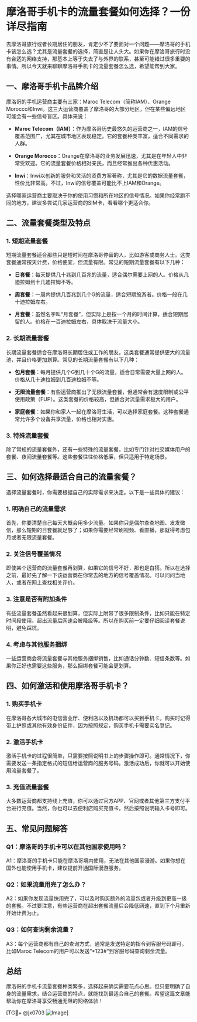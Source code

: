 # 摩洛哥手机卡的流量套餐如何选择？一份详尽指南

去摩洛哥旅行或者长期居住的朋友，肯定少不了要面对一个问题——摩洛哥的手机卡该怎么选？尤其是流量套餐的选择，简直是让人头大。如果你在摩洛哥旅行时没有合适的网络支持，那基本上等于失去了与外界的联系，甚至可能错过很多重要的事情。所以今天就来聊聊摩洛哥手机卡的流量套餐怎么选，希望能帮到大家。

## 一、摩洛哥手机卡品牌介绍

摩洛哥的手机运营商主要有三家：Maroc Telecom（简称IAM）、Orange Morocco和Inwi。这三大运营商覆盖了摩洛哥的大部分地区，但在某些偏远地区可能会有一些信号盲区。具体来说：

- **Maroc Telecom（IAM）**：作为摩洛哥历史最悠久的运营商之一，IAM的信号覆盖范围广，尤其在城市地区表现稳定。它的套餐种类丰富，适合不同需求的人群。
  
- **Orange Morocco**：Orange在摩洛哥的业务发展迅速，尤其是在年轻人中非常受欢迎。它的流量套餐价格相对亲民，而且经常推出各种优惠活动。

- **Inwi**：Inwi以创新的服务和灵活的资费方案著称，尤其是它的数据流量套餐，性价比非常高。不过，Inwi的信号覆盖可能比不上IAM和Orange。

选择哪家运营商主要取决于你的使用习惯和所在地区的信号情况。如果你经常跑不同的地方，建议多尝试几家运营商的SIM卡，看看哪个更适合你。

## 二、流量套餐类型及特点

### 1. 短期流量套餐

短期流量套餐适合那些只是短时间在摩洛哥停留的人，比如游客或商务人士。这类套餐通常按天计费，价格便宜，但流量有限。常见的短期流量套餐有以下几种：

- **日套餐**：每天提供几十兆到几百兆的流量，适合偶尔需要上网的人。价格从几迪拉姆到十几迪拉姆不等。
  
- **周套餐**：一周内提供几百兆到几个G的流量，适合短期旅游者。价格一般在几十迪拉姆左右。

- **月套餐**：虽然名字叫“月套餐”，但实际上是按一个月的时间计算，适合短期居留的人。价格在一百迪拉姆左右，具体取决于流量大小。

### 2. 长期流量套餐

长期流量套餐适合在摩洛哥长期居住或工作的朋友。这类套餐通常提供更大的流量池，并且价格更加划算。常见的长期流量套餐有以下几种：

- **包月套餐**：每月提供几个G到几十个G的流量，适合日常需要大量上网的人。价格从几十迪拉姆到几百迪拉姆不等。

- **无限流量套餐**：有些运营商推出了无限流量套餐，但通常会有速度限制或公平使用政策（FUP）。这类套餐的价格较高，但适合对流量需求极大的用户。

- **家庭套餐**：如果你和家人一起在摩洛哥生活，可以选择家庭套餐。这种套餐通常允许多个设备共享流量，价格也相对实惠。

### 3. 特殊流量套餐

除了常规的流量套餐外，还有一些特殊的流量套餐，比如专门针对社交媒体用户的套餐、夜间流量套餐等。这些套餐往往价格低廉，但只适用于特定场景。

## 三、如何选择最适合自己的流量套餐？

选择流量套餐时，你需要根据自己的实际需求来决定。以下是一些具体的建议：

### 1. 明确自己的流量需求

首先，你要清楚自己每天大概会用多少流量。如果你只是偶尔查查地图、发发微信，那么短期的日套餐就足够了；如果你需要经常刷视频、看直播，那就得考虑包月或者无限流量套餐。

### 2. 关注信号覆盖情况

即使某个运营商的流量套餐再划算，如果它的信号不好，那也是白搭。所以在选择之前，最好先了解一下该运营商在你常去的地方的信号覆盖情况。可以问问当地人，或者在网上查找相关评价。

### 3. 注意是否有附加条件

有些流量套餐虽然看起来很划算，但实际上附带了很多限制条件，比如只能在特定时间段使用、超出流量后网速会被降级等。所以在购买前一定要仔细阅读套餐说明，避免踩坑。

### 4. 考虑与其他服务捆绑

一些运营商会将流量套餐与其他服务捆绑销售，比如通话分钟数、短信条数等。如果你正好也需要这些服务，那么捆绑套餐可能会更划算。

## 四、如何激活和使用摩洛哥手机卡？

### 1. 购买手机卡

在摩洛哥各大城市的电信营业厅、便利店以及机场都可以买到手机卡。购买时记得带上护照或其他有效身份证件，因为按照规定，购买手机卡需要实名登记。

### 2. 激活手机卡

激活手机卡的过程很简单，只需要按照说明书上的步骤操作即可。通常情况下，你需要发送一条指定格式的短信给运营商的服务号码。激活成功后，你就可以开始使用流量套餐了。

### 3. 充值流量套餐

大多数运营商都支持线上充值，你可以通过官方APP、官网或者其他第三方支付平台进行充值。当然，你也可以去便利店购买充值卡，然后按照说明输入卡号即可。

## 五、常见问题解答

### Q1：摩洛哥的手机卡可以在其他国家使用吗？

A1：摩洛哥的手机卡只能在摩洛哥境内使用，无法在其他国家漫游。如果你想在国外也能使用手机卡，建议提前开通国际漫游服务。

### Q2：如果流量用完了怎么办？

A2：如果你发现流量快用完了，可以及时购买额外的流量包或者升级到更高一级的套餐。不过要注意，有些运营商在超出套餐流量后会降低网速，直到下个月重新开始计费为止。

### Q3：如何查询剩余流量？

A3：每个运营商都有自己的查询方式，通常是发送特定的指令到客服号码即可。比如Maroc Telecom的用户可以发送“*123#”到客服号码查询剩余流量。

## 总结

摩洛哥的手机卡流量套餐种类繁多，选择起来确实需要花点心思。但只要明确了自身的流量需求，结合运营商的特点，就能找到最适合自己的套餐。希望这篇文章能帮助你在摩洛哥享受畅通无阻的网络体验！

[TG💪+ @jx0703 ![Image](https://github.com/user-attachments/assets/dbca1d08-cadb-493c-b0ec-ad6f7a83f270)]
